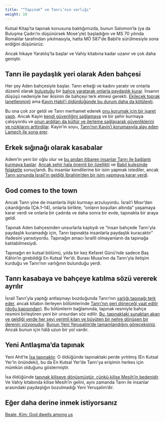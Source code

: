 ```yaml
---
title: "“Tapınak” ve Tanrı’nın varlığı"
weight: 10
---
```



Kutsal Kitap’ta tapınak konusuna baktığımızda, bunun Salomon’la (ya da Buluşma Çadırı’nı düşünürsek Mose’yle) başladığını ve MS 70 yılında Romalılar tarafından yıkılmasıyla, hatta MÖ 587'de Babil’e sürülmesiyle sona erdiğini düşünürüz.

Ancak hikaye Yaratılış’ta başlar ve Vahiy kitabına kadar uzanır ve çok daha geniştir.

## Tanrı ile paydaşlık yeri olarak Aden bahçesi

<a name="2fbf"></a>
Her şey Aden bahçesiyle başlar. Tanrı erkeği ve kadını yaratır ve onlarla düzenli olarak [buluştuğu](https://www.bibleserver.com/TR/Yarat%C4%B1l%C4%B1%C5%9F3%3A8-9) bir [bahçe yaratarak onlarla paydaşlık kurar](https://www.bibleserver.com/TR/Yarat%C4%B1l%C4%B1%C5%9F2%3A8-15). İnsanın düşüşü nedeniyle her ikisinin de bahçeyi terk etmesi gerekti. [Ekilecek toprak lanetlenmişti](https://www.bibleserver.com/TR/Yarat%C4%B1l%C4%B1%C5%9F3%3A17-19) ama [Kayin Habil’i öldürdüğünde bu durum daha da kötüleşti](https://www.bibleserver.com/TR/Yarat%C4%B1l%C4%B1%C5%9F3%3A17-19).

Bu ona çok zor geldi ve Tanrı merhamet ederek [onu korumak için bir işaret yaptı](https://www.bibleserver.com/TR/Yarat%C4%B1l%C4%B1%C5%9F4%3A13-15). Ancak Kayin [kendi güvenliğini sağlamaya](https://www.bibleserver.com/TR/Yarat%C4%B1l%C4%B1%C5%9F4%3A16-17) ve bir şehir kurmaya çalışıyordu ve [onun ardılları da kültür ve ilerleme sağlayarak güvenliklerini ve rızıklarını arttırdılar](https://www.bibleserver.com/TR/Yarat%C4%B1l%C4%B1%C5%9F4%3A16-17). Kayin’in soyu, [Tanrı’nın Kayin’i korumasıyla alay eden Lamech ile sona erer](https://www.bibleserver.com/TR/Yarat%C4%B1l%C4%B1%C5%9F4%3A22-24).


## Erkek sığınağı olarak kasabalar

<a name="ca70"></a>
Adem’in yeni bir oğlu olur ve [bu andan itibaren insanlar Tanrı ile bağlantı kurmaya başlar](https://www.bibleserver.com/TR/Yarat%C4%B1l%C4%B1%C5%9F4%3A25-26). [Ancak şehir hala önemli bir özellikti](https://www.bibleserver.com/TR/Yarat%C4%B1l%C4%B1%C5%9F10%3A8-12) ve [Babil kulesinde felaketle](https://www.bibleserver.com/TR/Yarat%C4%B1l%C4%B1%C5%9F11%3A1-9) sonuçlandı. Bu insanlar kendilerine bir isim yapmak istediler, ancak [Tanrı sonunda İsrail’in geldiği İbrahim’den bir isim yapmaya karar verdi](https://www.bibleserver.com/TR/Yarat%C4%B1l%C4%B1%C5%9F12%3A1-3).


## God comes to the town

<a name="4cd4"></a>
Ancak Tanrı yine de insanlarla ilişki kurmayı arzuluyordu. İsrail’i Mısır’dan çıkardığında (Çık.1–14), onlarla birlikte, “onların koşulları altında” yaşamaya karar verdi ve onlarla bir çadırda ve daha sonra bir evde, tapınakta bir araya geldi.

Tapınak Aden bahçesinden unsurlarla kaplıydı ve “insan bahçede Tanrı’yla paydaşlık kuramadığı için, Tanrı tapınakta insanlarla paydaşlık kuracaktır” ifadesini yansıtıyordu. Tapınağın amacı İsrailli olmayanların da tapınağa katılabilmesiydi.

Tapınağın en kutsal bölümü, yılda bir kez Kefaret Günü’nde sadece Baş Kâhin’in girebildiği En Kutsal Yer’di. Burası Musa’nın da Tanrı’yla iletişim kurduğu ve Tanrı’nın varlığının bulunduğu yerdi.


## Tanrı kasabaya ve bahçeye katılma sözü vererek ayrılır

<a name="a0cc"></a>
İsrail Tanrı’yla yaptığı antlaşmayı bozduğunda Tanrı’nın [varlığı tapınağı terk eder](https://www.bibleserver.com/TR/Hezekiel10%3A18-19), ancak kitabın ilerleyen bölümlerinde [Tanrı’nın geri döneceği vaat edilir (doğu kapısından)](https://www.bibleserver.com/TR/Hezekiel43%3A1-2). Bu bölümlerin bağlamında, tapınak resmiyle bahçe resmini birleştiren yeni bir unsurdan söz edilir. [Bu, tapınaktaki sunaktan akan ve geldiği yerde her şeyi verimli kılan ve büyüten bir nehre dönüşen bir derenin vizyonudur](https://www.bibleserver.com/TR/Hezekiel47). [Bunun Yeni Yeruşalim’de tamamlandığını göreceksiniz](https://www.bibleserver.com/TR/Vahiy22%3A1-5). Ancak bunun için hâlâ uzun bir yol vardır.


## Yeni Antlaşma’da tapınak

<a name="1ad7"></a>
Yeni Ahit’te [İsa tapınaktır](https://www.bibleserver.com/TR/Yuhanna2%3A19-22). O öldüğünde tapınaktaki perde yırtılmış (En Kutsal Yer’in önündeki), bu da En Kutsal Yer’de Tanrı’ya erişimin herkes için mümkün olduğunu göstermiştir.

İsa öldüğünde [tapınak kiliseye dönüşmüştür, çünkü kilise Mesih’in bedenidir](https://www.bibleserver.com/TR/1.Korintliler6%3A19). Ve Vahiy kitabında kilise Mesih’in gelini, aynı zamanda Tanrı ile insanlar arasındaki paydaşlığın bozulmadığı Yeni Yeruşalim’dir.


## Eğer daha derine inmek istiyorsanız

<a name="c61f"></a>
[Beale, Kim: God dwells among us](https://www.pdfdrive.com/god-dwells-among-us-expanding-eden-to-the-ends-of-the-earth-d157792027.html)






[](https://github.com/revelation-today/revelation-today/blob/main/exampleSite/content/docs/bible/keyword/expl/the-temple-and-the-presence-of-god.tr.md)
